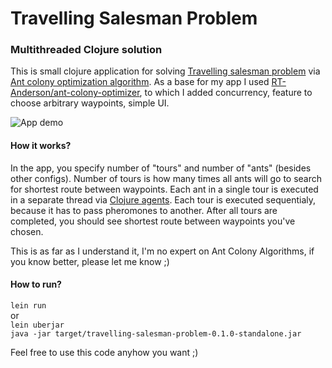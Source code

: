 # Travelling Salesman Problem
### Multithreaded Clojure solution

This is small clojure application for solving [Travelling salesman problem](https://en.wikipedia.org/wiki/Travelling_salesman_problem) via [Ant colony optimization algorithm](https://en.wikipedia.org/wiki/Ant_colony_optimization_algorithms). As a base for my app I used [ RT-Anderson/ant-colony-optimizer](https://github.com/RT-Anderson/ant-colony-optimizer), to which I added concurrency, feature to choose arbitrary waypoints, simple UI. 

![App demo](https://cloud.githubusercontent.com/assets/3857155/13004806/33a00086-d1b0-11e5-89ea-16c181779bfb.gif "App demo")

#### How it works?
In the app, you specify number of "tours" and number of "ants" (besides other configs). Number of tours is how many times all ants will go to search for shortest route between waypoints. Each ant in a single tour is executed in a separate thread via [Clojure agents](http://clojure.org/reference/agents). Each tour is executed sequentialy, because it has to pass pheromones to another. After all tours are completed, you should see shortest route between waypoints you've chosen. 

This is as far as I understand it, I'm no expert on Ant Colony Algorithms, if you know better, please let me know ;) 

#### How to run?
`lein run`\
or\
`lein uberjar`\
`java -jar target/travelling-salesman-problem-0.1.0-standalone.jar`

Feel free to use this code anyhow you want ;) 
